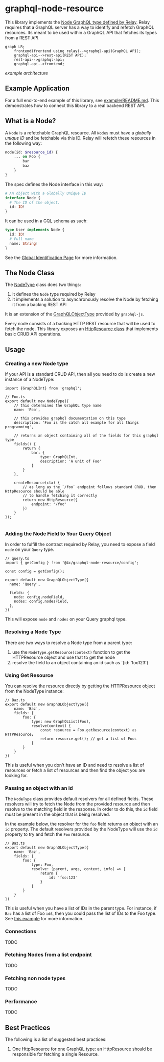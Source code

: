 # graphql-node-resource

This library implements the [Node GraphQL type defined by Relay](https://relay.dev/docs/guides/graphql-server-specification/#object-identification). Relay requires that a GraphQL server
has a way to identify and refetch GraphQL resources. Its meant to be used within a GraphQL API that fetches its types from a REST API.


```mermaid
graph LR;
    frontend(frontend using relay)-->graphql-api(GraphQL API);
    graphql-api-->rest-api(REST API);
    rest-api-->graphql-api;
    graphql-api-->frontend;
```
_example architecture_

## Example Application

For a full end-to-end example of this library, see [example/README.md](example/README.md). This demonstrates how to connect this library to a real backend REST API.


## What is a Node?

A `Node` is a refetchable GraphQL resource. All `Node`s must have a _globally unique ID_ and be fetchable via this ID. Relay will refetch these resources in the following way:

```graphql
node(id: $resource_id) {
    ... on Foo {
        bar
        baz
    }
}
```

The spec defines the Node interface in this way:
```graphql
# An object with a Globally Unique ID
interface Node {
  # The ID of the object.
  id: ID!
}
```

It can be used in a GQL schema as such:
```graphql
type User implements Node {
  id: ID!
  # Full name
  name: String!
}
```

See the [Global Identification Page](https://graphql.org/learn/global-object-identification/) for more information.

## The Node Class

The [NodeType](./src/types/NodeType.ts#) class does two things:
1. it defines the `Node` type required by Relay
1. it implements a solution to asynchronously resolve the Node by fetching it from a backing REST API

It is an extension of the [GraphQLObjectType](https://graphql.org/graphql-js/type/#graphqlobjecttype) provided by `graphql-js`.

Every node consists of a backing HTTP REST resource that will be used to fetch the node. This library exposes an [HttpResource class](./src/resources/HttpResource.ts) that implements basic CRUD API operations.

## Usage

### Creating a new Node type

If your API is a standard CRUD API, then all you need to do is create a new instance of a NodeType:

```
import {GraphQLInt} from 'graphql';

// Foo.ts
export default new NodeType({
    // this determines the GraphQL type name
    name: 'Foo',

    // this provides graphql documentation on this type
    description: 'Foo is the catch all example for all things programming',

    // returns an object containing all of the fields for this graphql type
    fields() {
        return {
            bar: {
                type: GraphQLInt,
                description: 'A unit of Foo'
            }
        }
    },

    createResource(ctx) {
        // as long as the `/foo` endpoint follows standard CRUD, then HttpResource should be able
        // to handle fetching it correctly
        return new HttpResource({
            endpoint: "/foo"
        })
    }
});


```



### Adding the Node Field to Your Query Object

In order to fulfill the contract required by Relay, you need to expose a field `node` on your `Query` type.

```
// query.ts
import { getConfig } from '@4c/graphql-node-resource/config';

const config = getConfig();

export default new GraphQLObjectType({
  name: 'Query',

  fields: {
    node: config.nodeField,
    nodes: config.nodesField,
  },
})
```

This will expose `node` and `nodes` on your Query graphql type.

### Resolving a Node Type

There are two ways to resolve a Node type from a parent type:
1. use the `NodeType.getResource(context)` function to get the HTTPResource object and use that to get the node
2. resolve the field to an object containing an id such as `{id: 'foo123'}

### Using Get Resource

You can resolve the resource directly by getting the HTTPResource object from the NodeType instance:
```
// Baz.ts
export default new GraphQLObjectType({
    name: 'Baz',
    fields: {
        foo: {
            type: new GraphQLList(Foo),
            resolve(context) {
                const resource = Foo.getResource(context) as HTTPResource;
                return resource.get(); // get a list of Foos
            }
        }
    }
})
```

This is useful when you don't have an ID and need to resolve a list of resources or
fetch a list of resources and then find the object you are looking for.

### Passing an object with an id

The `NodeType` class provides default resolvers for all defined fields. These resolvers will try to fetch the Node from the provided resource and then resolve to the matching field in the response. In order to do this, the `id` field must be present in the object that is being resolved.

In the example below, the resolver for the `foo` field returns an object with an `id` property. The default resolvers provided by the NodeType will use the `id` property to try and fetch the `Foo` resource.

```
// Baz.ts
export default new GraphQLObjectType({
    name: 'Baz',
    fields: {
        foo: {
            type: Foo,
            resolve: (parent, args, context, info) => {
                return {
                    id: 'foo:123'
                }
            }
        }
    }
})
```

This is useful when you have a list of IDs in the parent type. For instance, if `Baz` has a list of Foo `id`s, then you could pass the list of IDs to the Foo type. See [this example](example/types/Author.ts#L30) for more information.

### Connections

TODO

### Fetching Nodes from a list endpoint

TODO

### Fetching non node types

TODO

### Performance

TODO

## Best Practices

The following is a list of suggested best practices:
1. One HttpResource for one GraphQL type: an HttpResource should be responsible for fetching a single Resource.
